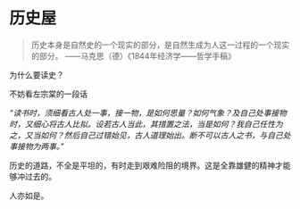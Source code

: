 # 历史屋

> 历史本身是自然史的一个现实的部分，是自然生成为人这一过程的一个现实的部分。 ——马克思（德）《1844年经济学――哲学手稿》

为什么要读史？

不妨看左宗棠的一段话

_“读书时，须细看古人处一事，接一物，是如何思量？如何气象？及自己处事接物时，又细心将古人比拟。设若古人当此，其措置之法，当是如何？我自己任性为之，又当如何？然后自己过错始见，古人道理始出。断不可以古人之书，与自己处事接物为两事。”_

历史的道路，不全是平坦的，有时走到艰难险阻的境界。这是全靠雄健的精神才能够冲过去的。

人亦如是。

